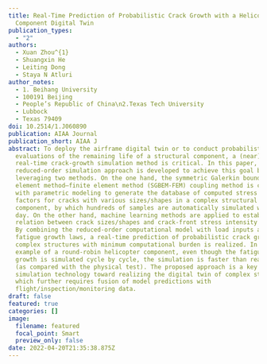 ```yaml
---
title: Real-Time Prediction of Probabilistic Crack Growth with a Helicopter
  Component Digital Twin
publication_types:
  - "2"
authors:
  - Xuan Zhou^{1}
  - Shuangxin He
  - Leiting Dong
  - Staya N Atluri
author_notes:
  - 1. Beihang University
  - 100191 Beijing
  - People’s Republic of China\n2.Texas Tech University
  - Lubbock
  - Texas 79409
doi: 10.2514/1.J060890
publication: AIAA Journal
publication_short: AIAA J
abstract: To deploy the airframe digital twin or to conduct probabilistic
  evaluations of the remaining life of a structural component, a (near)
  real-time crack-growth simulation method is critical. In this paper, a
  reduced-order simulation approach is developed to achieve this goal by
  leveraging two methods. On the one hand, the symmetric Galerkin boundary
  element method–finite element method (SGBEM-FEM) coupling method is combined
  with parametric modeling to generate the database of computed stress intensity
  factors for cracks with various sizes/shapes in a complex structural
  component, by which hundreds of samples are automatically simulated within a
  day. On the other hand, machine learning methods are applied to establish the
  relation between crack sizes/shapes and crack-front stress intensity factors.
  By combining the reduced-order computational model with load inputs and
  fatigue growth laws, a real-time prediction of probabilistic crack growth in
  complex structures with minimum computational burden is realized. In an
  example of a round-robin helicopter component, even though the fatigue crack
  growth is simulated cycle by cycle, the simulation is faster than real-time
  (as compared with the physical test). The proposed approach is a key
  simulation technology toward realizing the digital twin of complex structures,
  which further requires fusion of model predictions with
  flight/inspection/monitoring data.
draft: false
featured: true
categories: []
image:
  filename: featured
  focal_point: Smart
  preview_only: false
date: 2022-04-20T21:35:38.875Z
---
```

